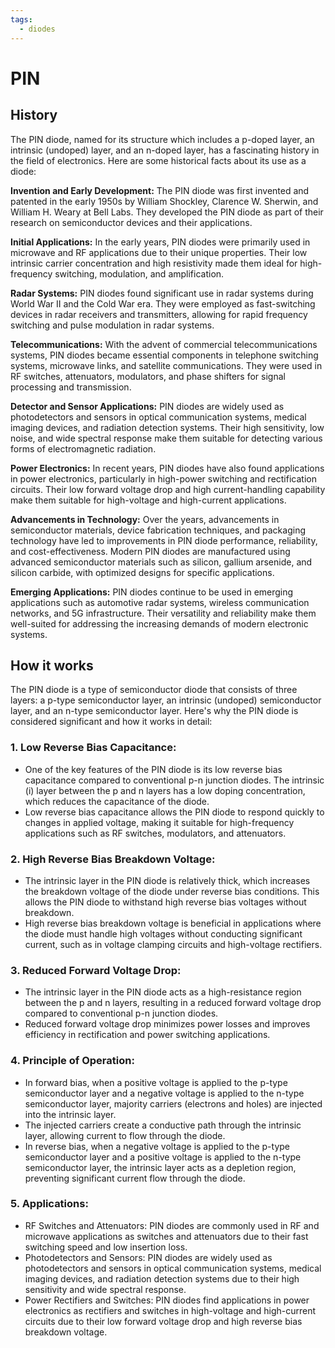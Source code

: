 ```yaml
---
tags:
  - diodes
---
```


# PIN

## History

The PIN diode, named for its structure which includes a p-doped layer, an intrinsic (undoped) layer, and an n-doped layer, has a fascinating history in the field of electronics. Here are some historical facts about its use as a diode:

**Invention and Early Development:** The PIN diode was first invented and patented in the early 1950s by William Shockley, Clarence W. Sherwin, and William H. Weary at Bell Labs. They developed the PIN diode as part of their research on semiconductor devices and their applications.

**Initial Applications:** In the early years, PIN diodes were primarily used in microwave and RF applications due to their unique properties. Their low intrinsic carrier concentration and high resistivity made them ideal for high-frequency switching, modulation, and amplification.

**Radar Systems:** PIN diodes found significant use in radar systems during World War II and the Cold War era. They were employed as fast-switching devices in radar receivers and transmitters, allowing for rapid frequency switching and pulse modulation in radar systems.

**Telecommunications:** With the advent of commercial telecommunications systems, PIN diodes became essential components in telephone switching systems, microwave links, and satellite communications. They were used in RF switches, attenuators, modulators, and phase shifters for signal processing and transmission.

**Detector and Sensor Applications:** PIN diodes are widely used as photodetectors and sensors in optical communication systems, medical imaging devices, and radiation detection systems. Their high sensitivity, low noise, and wide spectral response make them suitable for detecting various forms of electromagnetic radiation.

**Power Electronics:** In recent years, PIN diodes have also found applications in power electronics, particularly in high-power switching and rectification circuits. Their low forward voltage drop and high current-handling capability make them suitable for high-voltage and high-current applications.

**Advancements in Technology:** Over the years, advancements in semiconductor materials, device fabrication techniques, and packaging technology have led to improvements in PIN diode performance, reliability, and cost-effectiveness. Modern PIN diodes are manufactured using advanced semiconductor materials such as silicon, gallium arsenide, and silicon carbide, with optimized designs for specific applications.

**Emerging Applications:** PIN diodes continue to be used in emerging applications such as automotive radar systems, wireless communication networks, and 5G infrastructure. Their versatility and reliability make them well-suited for addressing the increasing demands of modern electronic systems.

## How it works

The PIN diode is a type of semiconductor diode that consists of three layers: a p-type semiconductor layer, an intrinsic (undoped) semiconductor layer, and an n-type semiconductor layer. Here's why the PIN diode is considered significant and how it works in detail:

### 1. Low Reverse Bias Capacitance:
   - One of the key features of the PIN diode is its low reverse bias capacitance compared to conventional p-n junction diodes. The intrinsic (i) layer between the p and n layers has a low doping concentration, which reduces the capacitance of the diode.
   - Low reverse bias capacitance allows the PIN diode to respond quickly to changes in applied voltage, making it suitable for high-frequency applications such as RF switches, modulators, and attenuators.

### 2. High Reverse Bias Breakdown Voltage:
   - The intrinsic layer in the PIN diode is relatively thick, which increases the breakdown voltage of the diode under reverse bias conditions. This allows the PIN diode to withstand high reverse bias voltages without breakdown.
   - High reverse bias breakdown voltage is beneficial in applications where the diode must handle high voltages without conducting significant current, such as in voltage clamping circuits and high-voltage rectifiers.

### 3. Reduced Forward Voltage Drop:
   - The intrinsic layer in the PIN diode acts as a high-resistance region between the p and n layers, resulting in a reduced forward voltage drop compared to conventional p-n junction diodes.
   - Reduced forward voltage drop minimizes power losses and improves efficiency in rectification and power switching applications.

### 4. Principle of Operation:
   - In forward bias, when a positive voltage is applied to the p-type semiconductor layer and a negative voltage is applied to the n-type semiconductor layer, majority carriers (electrons and holes) are injected into the intrinsic layer.
   - The injected carriers create a conductive path through the intrinsic layer, allowing current to flow through the diode.
   - In reverse bias, when a negative voltage is applied to the p-type semiconductor layer and a positive voltage is applied to the n-type semiconductor layer, the intrinsic layer acts as a depletion region, preventing significant current flow through the diode.

### 5. Applications:
   - RF Switches and Attenuators: PIN diodes are commonly used in RF and microwave applications as switches and attenuators due to their fast switching speed and low insertion loss.
   - Photodetectors and Sensors: PIN diodes are widely used as photodetectors and sensors in optical communication systems, medical imaging devices, and radiation detection systems due to their high sensitivity and wide spectral response.
   - Power Rectifiers and Switches: PIN diodes find applications in power electronics as rectifiers and switches in high-voltage and high-current circuits due to their low forward voltage drop and high reverse bias breakdown voltage.
